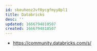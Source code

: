 ```yaml
---
id: skeuhenz2vf0ycgfmyy8pl1
title: Databricks
desc: ''
updated: 1666794818507
created: 1666794818507
---
```




* https://community.databricks.com/s/



